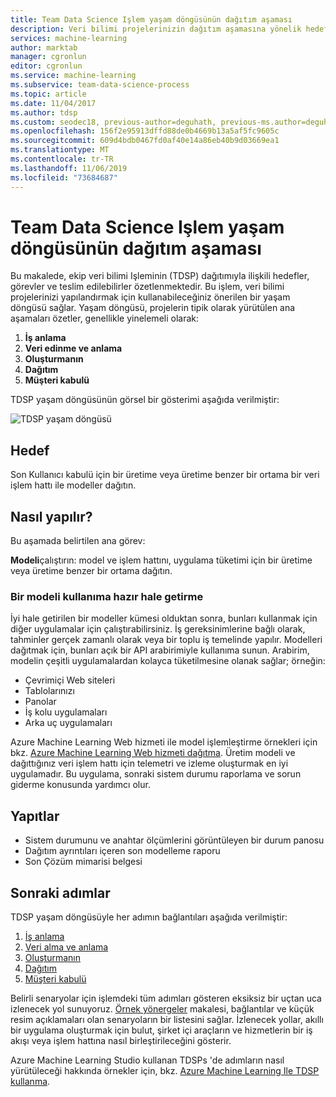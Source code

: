 ```yaml
---
title: Team Data Science Işlem yaşam döngüsünün dağıtım aşaması
description: Veri bilimi projelerinizin dağıtım aşamasına yönelik hedefler, görevler ve teslim edilebilirler
services: machine-learning
author: marktab
manager: cgronlun
editor: cgronlun
ms.service: machine-learning
ms.subservice: team-data-science-process
ms.topic: article
ms.date: 11/04/2017
ms.author: tdsp
ms.custom: seodec18, previous-author=deguhath, previous-ms.author=deguhath
ms.openlocfilehash: 156f2e95913dffd88de0b4669b13a5af5fc9605c
ms.sourcegitcommit: 609d4bdb0467fd0af40e14a86eb40b9d03669ea1
ms.translationtype: MT
ms.contentlocale: tr-TR
ms.lasthandoff: 11/06/2019
ms.locfileid: "73684687"
---
```

# <a name="deployment-stage-of-the-team-data-science-process-lifecycle"></a>Team Data Science Işlem yaşam döngüsünün dağıtım aşaması

Bu makalede, ekip veri bilimi Işleminin (TDSP) dağıtımıyla ilişkili hedefler, görevler ve teslim edilebilirler özetlenmektedir. Bu işlem, veri bilimi projelerinizi yapılandırmak için kullanabileceğiniz önerilen bir yaşam döngüsü sağlar. Yaşam döngüsü, projelerin tipik olarak yürütülen ana aşamaları özetler, genellikle yinelemeli olarak:

   1. **İş anlama**
   2. **Veri edinme ve anlama**
   3. **Oluşturmanın**
   4. **Dağıtım**
   5. **Müşteri kabulü**

TDSP yaşam döngüsünün görsel bir gösterimi aşağıda verilmiştir: 

![TDSP yaşam döngüsü](./media/lifecycle/tdsp-lifecycle2.png) 


## <a name="goal"></a>Hedef
Son Kullanıcı kabulü için bir üretime veya üretime benzer bir ortama bir veri işlem hattı ile modeller dağıtın. 

## <a name="how-to-do-it"></a>Nasıl yapılır?
Bu aşamada belirtilen ana görev:

**Modeli**çalıştırın: model ve işlem hattını, uygulama tüketimi için bir üretime veya üretime benzer bir ortama dağıtın.

### <a name="operationalize-a-model"></a>Bir modeli kullanıma hazır hale getirme
İyi hale getirilen bir modeller kümesi olduktan sonra, bunları kullanmak için diğer uygulamalar için çalıştırabilirsiniz. İş gereksinimlerine bağlı olarak, tahminler gerçek zamanlı olarak veya bir toplu iş temelinde yapılır. Modelleri dağıtmak için, bunları açık bir API arabirimiyle kullanıma sunun. Arabirim, modelin çeşitli uygulamalardan kolayca tüketilmesine olanak sağlar; örneğin:

   * Çevrimiçi Web siteleri
   * Tablolarınızı 
   * Panolar
   * İş kolu uygulamaları 
   * Arka uç uygulamaları 

Azure Machine Learning Web hizmeti ile model işlemleştirme örnekleri için bkz. [Azure Machine Learning Web hizmeti dağıtma](../studio/deploy-a-machine-learning-web-service.md). Üretim modeli ve dağıttığınız veri işlem hattı için telemetri ve izleme oluşturmak en iyi uygulamadır. Bu uygulama, sonraki sistem durumu raporlama ve sorun giderme konusunda yardımcı olur.  

## <a name="artifacts"></a>Yapıtlar

* Sistem durumunu ve anahtar ölçümlerini görüntüleyen bir durum panosu
* Dağıtım ayrıntıları içeren son modelleme raporu
* Son Çözüm mimarisi belgesi


## <a name="next-steps"></a>Sonraki adımlar

TDSP yaşam döngüsüyle her adımın bağlantıları aşağıda verilmiştir:

   1. [İş anlama](lifecycle-business-understanding.md)
   2. [Veri alma ve anlama](lifecycle-data.md)
   3. [Oluşturmanın](lifecycle-modeling.md)
   4. [Dağıtım](lifecycle-deployment.md)
   5. [Müşteri kabulü](lifecycle-acceptance.md)

Belirli senaryolar için işlemdeki tüm adımları gösteren eksiksiz bir uçtan uca izlenecek yol sunuyoruz. [Örnek yönergeler](walkthroughs.md) makalesi, bağlantılar ve küçük resim açıklamaları olan senaryoların bir listesini sağlar. İzlenecek yollar, akıllı bir uygulama oluşturmak için bulut, şirket içi araçların ve hizmetlerin bir iş akışı veya işlem hattına nasıl birleştirileceğini gösterir. 

Azure Machine Learning Studio kullanan TDSPs 'de adımların nasıl yürütüleceği hakkında örnekler için, bkz. [Azure Machine Learning Ile TDSP kullanma](https://docs.microsoft.com/azure/machine-learning/team-data-science-process/).
